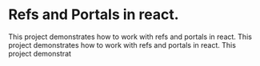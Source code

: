 # Refs and Portals in react.

This project demonstrates how to work with refs and portals in react.
This project demonstrates how to work with refs and portals in react.
This project demonstrat